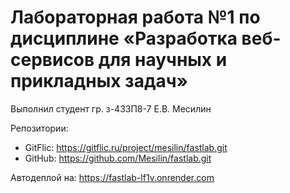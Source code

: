 # Лабораторная работа №1 по дисциплине «Разработка веб-сервисов для научных и прикладных задач»

Выполнил студент гр. з-433П8-7 Е.В. Месилин

Репозитории:
* GitFlic: https://gitflic.ru/project/mesilin/fastlab.git
* GitHub: https://github.com/Mesilin/fastlab.git

Автодеплой на: https://fastlab-lf1v.onrender.com
